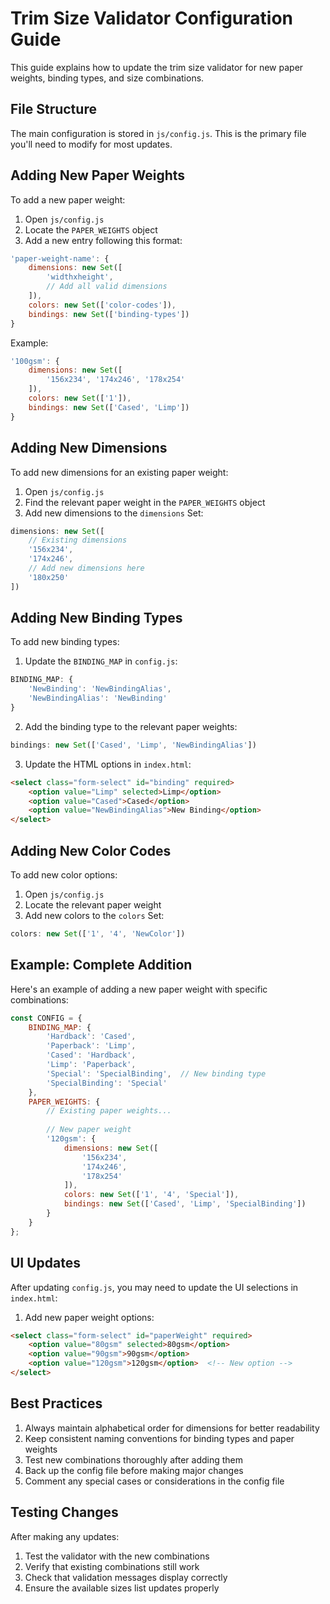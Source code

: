# Trim Size Validator Configuration Guide

This guide explains how to update the trim size validator for new paper weights, binding types, and size combinations.

## File Structure

The main configuration is stored in `js/config.js`. This is the primary file you'll need to modify for most updates.

## Adding New Paper Weights

To add a new paper weight:

1. Open `js/config.js`
2. Locate the `PAPER_WEIGHTS` object
3. Add a new entry following this format:

```javascript
'paper-weight-name': {
    dimensions: new Set([
        'widthxheight',
        // Add all valid dimensions
    ]),
    colors: new Set(['color-codes']),
    bindings: new Set(['binding-types'])
}
```

Example:
```javascript
'100gsm': {
    dimensions: new Set([
        '156x234', '174x246', '178x254'
    ]),
    colors: new Set(['1']),
    bindings: new Set(['Cased', 'Limp'])
}
```

## Adding New Dimensions

To add new dimensions for an existing paper weight:

1. Open `js/config.js`
2. Find the relevant paper weight in the `PAPER_WEIGHTS` object
3. Add new dimensions to the `dimensions` Set:

```javascript
dimensions: new Set([
    // Existing dimensions
    '156x234',
    '174x246',
    // Add new dimensions here
    '180x250'
])
```

## Adding New Binding Types

To add new binding types:

1. Update the `BINDING_MAP` in `config.js`:
```javascript
BINDING_MAP: {
    'NewBinding': 'NewBindingAlias',
    'NewBindingAlias': 'NewBinding'
}
```

2. Add the binding type to the relevant paper weights:
```javascript
bindings: new Set(['Cased', 'Limp', 'NewBindingAlias'])
```

3. Update the HTML options in `index.html`:
```html
<select class="form-select" id="binding" required>
    <option value="Limp" selected>Limp</option>
    <option value="Cased">Cased</option>
    <option value="NewBindingAlias">New Binding</option>
</select>
```

## Adding New Color Codes

To add new color options:

1. Open `js/config.js`
2. Locate the relevant paper weight
3. Add new colors to the `colors` Set:
```javascript
colors: new Set(['1', '4', 'NewColor'])
```

## Example: Complete Addition

Here's an example of adding a new paper weight with specific combinations:

```javascript
const CONFIG = {
    BINDING_MAP: {
        'Hardback': 'Cased',
        'Paperback': 'Limp',
        'Cased': 'Hardback',
        'Limp': 'Paperback',
        'Special': 'SpecialBinding',  // New binding type
        'SpecialBinding': 'Special'
    },
    PAPER_WEIGHTS: {
        // Existing paper weights...
        
        // New paper weight
        '120gsm': {
            dimensions: new Set([
                '156x234',
                '174x246',
                '178x254'
            ]),
            colors: new Set(['1', '4', 'Special']),
            bindings: new Set(['Cased', 'Limp', 'SpecialBinding'])
        }
    }
};
```

## UI Updates

After updating `config.js`, you may need to update the UI selections in `index.html`:

1. Add new paper weight options:
```html
<select class="form-select" id="paperWeight" required>
    <option value="80gsm" selected>80gsm</option>
    <option value="90gsm">90gsm</option>
    <option value="120gsm">120gsm</option>  <!-- New option -->
</select>
```

## Best Practices

1. Always maintain alphabetical order for dimensions for better readability
2. Keep consistent naming conventions for binding types and paper weights
3. Test new combinations thoroughly after adding them
4. Back up the config file before making major changes
5. Comment any special cases or considerations in the config file

## Testing Changes

After making any updates:
1. Test the validator with the new combinations
2. Verify that existing combinations still work
3. Check that validation messages display correctly
4. Ensure the available sizes list updates properly